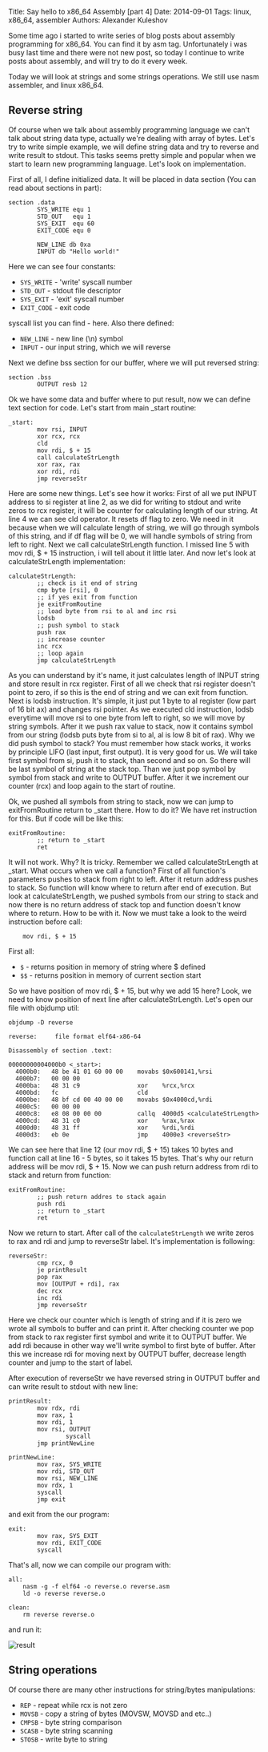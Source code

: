 Title: Say hello to x86_64 Assembly [part 4]
Date: 2014-09-01
Tags: linux, x86_64, assembler
Authors:  Alexander Kuleshov

Some time ago i started to write series of blog posts about assembly programming for x86_64. You can find it by asm tag. Unfortunately i was busy last time and there were not new post, so today I continue to write posts about assembly, and will try to do it every week.

Today we will look at strings and some strings operations. We still use nasm assembler, and linux x86_64.

Reverse string
-----------------------

Of course when we talk about assembly programming language we can't talk about string data type, actually we're dealing with array of bytes. Let's try to write simple example, we will define string data and try to reverse and write result to stdout. This tasks seems pretty simple and popular when we start to learn new programming language. Let's look on implementation.

First of all, I define initialized data. It will be placed in data section (You can read about sections in part):

```assembly
section .data
		SYS_WRITE equ 1
		STD_OUT   equ 1
		SYS_EXIT  equ 60
		EXIT_CODE equ 0

		NEW_LINE db 0xa
		INPUT db "Hello world!"
```

Here we can see four constants:

* `SYS_WRITE` - 'write' syscall number
* `STD_OUT` - stdout file descriptor
* `SYS_EXIT` - 'exit' syscall number
* `EXIT_CODE` - exit code

syscall list you can find - here. Also there defined:

* `NEW_LINE` - new line (\n) symbol
* `INPUT` - our input string, which we will reverse

Next we define bss section for our buffer, where we will put reversed string:

```assembly
section .bss
		OUTPUT resb 12
```

Ok we have some data and buffer where to put result, now we can define text section for code. Let's start from main _start routine:

```assembly
_start:
		mov rsi, INPUT
		xor rcx, rcx
		cld
		mov rdi, $ + 15
		call calculateStrLength
		xor rax, rax
		xor rdi, rdi
		jmp reverseStr
```

Here are some new things. Let's see how it works: First of all we put INPUT address to si register at line 2, as we did for writing to stdout and write zeros to rcx register, it will be counter for calculating length of our string. At line 4 we can see cld operator. It resets df flag to zero. We need in it because when we will calculate length of string, we will go through symbols of this string, and if df flag will be 0, we will handle symbols of string from left to right. Next we call calculateStrLength function. I missed line 5 with mov rdi, $ + 15 instruction, i will tell about it little later. And now let's look at calculateStrLength implementation:

```assembly
calculateStrLength:
		;; check is it end of string
		cmp byte [rsi], 0
		;; if yes exit from function
		je exitFromRoutine
		;; load byte from rsi to al and inc rsi
		lodsb
		;; push symbol to stack
		push rax
		;; increase counter
		inc rcx
		;; loop again
		jmp calculateStrLength
```

As you can understand by it's name, it just calculates length of INPUT string and store result in rcx register. First of all we check that rsi register doesn't point to zero, if so this is the end of string and we can exit from function. Next is lodsb instruction. It's simple, it just put 1 byte to al register (low part of 16 bit ax) and changes rsi pointer. As we executed cld instruction, lodsb everytime will move rsi to one byte from left to right, so we will move by string symbols. After it we push rax value to stack, now it contains symbol from our string (lodsb puts byte from si to al, al is low 8 bit of rax). Why we did push symbol to stack? You must remember how stack works, it works by principle LIFO (last input, first output). It is very good for us. We will take first symbol from si, push it to stack, than second and so on. So there will be last symbol of string at the stack top. Than we just pop symbol by symbol from stack and write to OUTPUT buffer. After it we increment our counter (rcx) and loop again to the start of routine.

Ok, we pushed all symbols from string to stack, now we can jump to exitFromRoutine return to _start there. How to do it? We have ret instruction for this. But if code will be like this:

```assembly
exitFromRoutine:
		;; return to _start
		ret
```

It will not work. Why? It is tricky. Remember we called calculateStrLength at _start. What occurs when we call a function? First of all function's parameters pushes to stack from right to left. After it return address pushes to stack. So function will know where to return after end of execution. But look at calculateStrLength, we pushed symbols from our string to stack and now there is no return address of stack top and function doesn't know where to return. How to be with it. Now we must take a look to the weird instruction before call:

```assembly
    mov rdi, $ + 15
```

First all:

* `$` - returns position in memory of string where $ defined
* `$$` - returns position in memory of current section start

So we have position of mov rdi, $ + 15, but why we add 15 here? Look, we need to know position of next line after calculateStrLength. Let's open our file with objdump util:

```assembly
objdump -D reverse

reverse:     file format elf64-x86-64

Disassembly of section .text:

00000000004000b0 <_start>:
  4000b0:	48 be 41 01 60 00 00 	movabs $0x600141,%rsi
  4000b7:	00 00 00
  4000ba:	48 31 c9             	xor    %rcx,%rcx
  4000bd:	fc                   	cld
  4000be:	48 bf cd 00 40 00 00 	movabs $0x4000cd,%rdi
  4000c5:	00 00 00
  4000c8:	e8 08 00 00 00       	callq  4000d5 <calculateStrLength>
  4000cd:	48 31 c0             	xor    %rax,%rax
  4000d0:	48 31 ff             	xor    %rdi,%rdi
  4000d3:	eb 0e                	jmp    4000e3 <reverseStr>
```

We can see here that line 12 (our mov rdi, $ + 15) takes 10 bytes and function call at line 16 - 5 bytes, so it takes 15 bytes. That's why our return address will be mov rdi, $ + 15. Now we can push return address from rdi to stack and return from function:

```assembly
exitFromRoutine:
		;; push return addres to stack again
		push rdi
		;; return to _start
		ret
```

Now we return to start. After call of the `calculateStrLength` we write zeros to rax and rdi and jump to reverseStr label. It's implementation is following:

```assembly
reverseStr:
		cmp rcx, 0
		je printResult
		pop rax
		mov [OUTPUT + rdi], rax
		dec rcx
		inc rdi
		jmp reverseStr
```

Here we check our counter which is length of string and if it is zero we wrote all symbols to buffer and can print it. After checking counter we pop from stack to rax register first symbol and write it to OUTPUT buffer. We add rdi because in other way we'll write symbol to first byte of buffer. After this we increase rdi for moving next by OUTPUT buffer, decrease length counter and jump to the start of label.

After execution of reverseStr we have reversed string in OUTPUT buffer and can write result to stdout with new line:

```assembly
printResult:
		mov rdx, rdi
		mov rax, 1
		mov rdi, 1
		mov rsi, OUTPUT
                syscall
		jmp printNewLine

printNewLine:
		mov rax, SYS_WRITE
		mov rdi, STD_OUT
		mov rsi, NEW_LINE
		mov rdx, 1
		syscall
		jmp exit
```

and exit from the our program:

```assembly
exit:
		mov rax, SYS_EXIT
		mov rdi, EXIT_CODE
		syscall
```

That's all, now we can compile our program with:

```assembly
all:
	nasm -g -f elf64 -o reverse.o reverse.asm
	ld -o reverse reverse.o

clean:
	rm reverse reverse.o
```

and run it:

![result](http://1.bp.blogspot.com/-PoIXmq_sbmU/VG3x4VvtFiI/AAAAAAAAAH4/z2DiEHcrBxs/s1600/Screenshot%2Bfrom%2B2014-11-20%2B19%3A51%3A15.png)

String operations
------------------------

Of course there are many other instructions for string/bytes manipulations:

* `REP` - repeat while rcx is not zero
* `MOVSB` - copy a string of bytes (MOVSW, MOVSD and etc..)
* `CMPSB` - byte string comparison
* `SCASB` - byte string scanning
* `STOSB` - write byte to string
